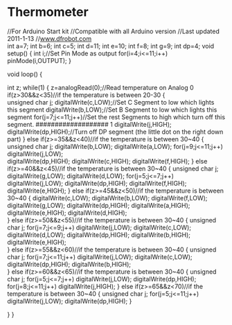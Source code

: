 Thermometer
===========
//For Arduino Start kit 
//Compatible with all Arduino version 
//Last updated 2011-1-13 
//www.dfrobot.com  
int a=7; 
int b=6; 
int c=5; 
int d=11; 
int e=10; 
int f=8; 
int g=9; 
int dp=4; 
void setup() 
{ 
  int i;//Set Pin Mode as output 
  for(i=4;i<=11;i++) 
  pinMode(i,OUTPUT); 
} 
 
void loop() 
{ 

  int z; 
  while(1) 
  { 
    z=analogRead(0);//Read temperature on Analog 0 
    if(z>30&&z<35)//if the temperature is between 20-30 
    {       
        unsigned char j; 
        digitalWrite(c,LOW);//Set C Segment to low which lights this segment 
        digitalWrite(b,LOW);//Set B Segment to low which lights this segment 
        for(j=7;j<=11;j++)//Set the rest Segments to high which turn off this segment.    ###################    1
        digitalWrite(j,HIGH); 
        digitalWrite(dp,HIGH);//Turn off DP segment (the little dot on the right down part) 
    } 
    else if(z>=35&&z<40)//if the temperature is between 30~40 
    { 
        unsigned char j; 
        digitalWrite(b,LOW); 
        digitalWrite(a,LOW); 
        for(j=9;j<=11;j++) 
        digitalWrite(j,LOW);                                                              
        digitalWrite(dp,HIGH); 
        digitalWrite(c,HIGH); 
        digitalWrite(f,HIGH); 
    } 
    else if(z>=40&&z<45)//if the temperature is between 30~40 
    { 
        unsigned char j; 
        digitalWrite(g,LOW); 
        digitalWrite(d,LOW); 
        for(j=5;j<=7;j++) 
        digitalWrite(j,LOW); 
        digitalWrite(dp,HIGH); 
        digitalWrite(f,HIGH); 
        digitalWrite(e,HIGH); 
    } 
    else if(z>=45&&z<50)//if the temperature is between 30~40 
    { 
        digitalWrite(c,LOW); 
        digitalWrite(b,LOW); 
        digitalWrite(f,LOW); 
        digitalWrite(g,LOW); 
        digitalWrite(dp,HIGH); 
        digitalWrite(a,HIGH); 
        digitalWrite(e,HIGH); 
        digitalWrite(d,HIGH);    
    } 
    else if(z>=50&&z<55)//if the temperature is between 30~40 
    { 
        unsigned char j; 
        for(j=7;j<=9;j++) 
        digitalWrite(j,LOW); 
        digitalWrite(c,LOW); 
        digitalWrite(d,LOW); 
        digitalWrite(dp,HIGH); 
        digitalWrite(b,HIGH); 
        digitalWrite(e,HIGH);   
    } 
    else if(z>=55&&z<60)//if the temperature is between 30~40 
    { 
        unsigned char j; 
        for(j=7;j<=11;j++) 
        digitalWrite(j,LOW); 
        digitalWrite(c,LOW); 
        digitalWrite(dp,HIGH); 
        digitalWrite(b,HIGH);    
    } 
    else if(z>=60&&z<65)//if the temperature is between 30~40 
    { 
        unsigned char j; 
        for(j=5;j<=7;j++) 
        digitalWrite(j,LOW); 
        digitalWrite(dp,HIGH); 
        for(j=8;j<=11;j++) 
        digitalWrite(j,HIGH); 
    } 
    else if(z>=65&&z<70)//if the temperature is between 30~40 
    { 
        unsigned char j; 
        for(j=5;j<=11;j++)     
        digitalWrite(j,LOW); 
        digitalWrite(dp,HIGH); 
    } 

  } 
}